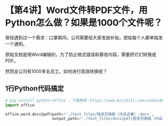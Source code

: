 # 【第4讲】Word文件转PDF文件，用Python怎么做？如果是1000个文件呢？

曾经遇到过一个需求：口罩期间，公司需要给大家发放补贴，想给每个人都单独发一个通知。

原始文档是用Word编辑的，为了防止格式错误和篡改内容，需要把它们转换成PDF。

然而全公司有1000多名员工，如何进行高效转换呢？

## 1行Python代码搞定



```python
# pip install python-office ，下载教程：https://www.bilibili.com/video/BV1pT4y1k7FH
import office

office.word.docx2pdf(path=r'./test_files/程序员晚枫（作品合集）.docx',
                     output_path=r'./test_files/docx2pdf/程序员晚枫（作品合集）.pdf')
```

